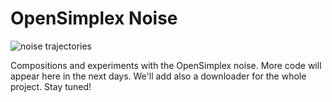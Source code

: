 OpenSimplex Noise
=================

![noise trajectories](https://plotoptix.rnd.team/images/opensimplex_banner.jpg "Noise compositions ray-traced with PlotOptiX")

Compositions and experiments with the OpenSimplex noise. More code will appear here in the next days. We'll add also a downloader for the whole project. Stay tuned!
